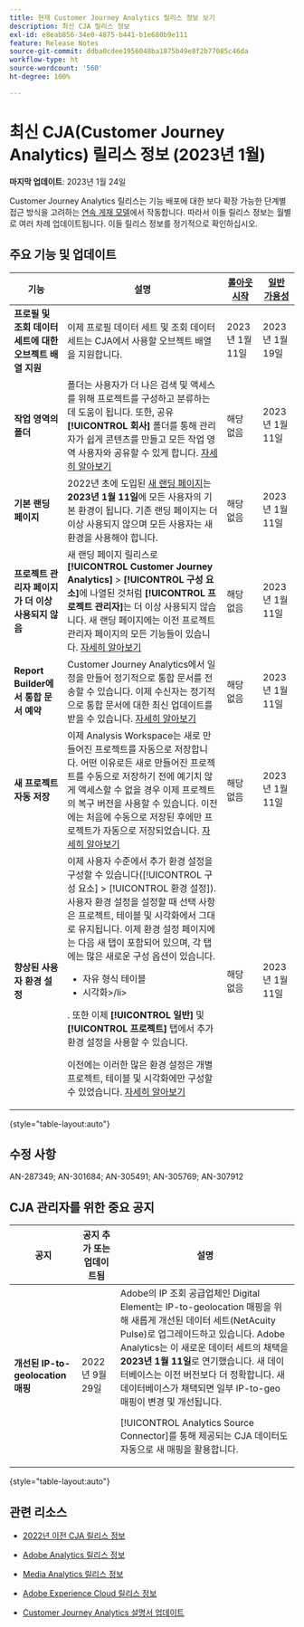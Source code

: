 ```yaml
---
title: 현재 Customer Journey Analytics 릴리스 정보 보기
description: 최신 CJA 릴리스 정보
exl-id: e8eab856-34e0-4875-b441-b1e680b9e111
feature: Release Notes
source-git-commit: ddba0cdee1956048ba1875b49e8f2b77085c46da
workflow-type: ht
source-wordcount: '560'
ht-degree: 100%

---
```


# 최신 CJA(Customer Journey Analytics) 릴리스 정보 (2023년 1월)

**마지막 업데이트**: 2023년 1월 24일

Customer Journey Analytics 릴리스는 기능 배포에 대한 보다 확장 가능한 단계별 접근 방식을 고려하는 [연속 게재 모델](releases.md)에서 작동합니다. 따라서 이들 릴리스 정보는 월별로 여러 차례 업데이트됩니다. 이들 릴리스 정보를 정기적으로 확인하십시오.

## 주요 기능 및 업데이트

| 기능 | 설명 | [롤아웃 시작](/help/release-notes/releases.md) | [일반 가용성](/help/release-notes/releases.md) |
| ----------- | ---------- | ----- | --- |
| **프로필 및 조회 데이터 세트에 대한 오브젝트 배열 지원** | 이제 프로필 데이터 세트 및 조회 데이터 세트는 CJA에서 사용할 오브젝트 배열을 지원합니다. | 2023년 1월 11일 | 2023년 1월 19일 |
| **작업 영역의 폴더** | 폴더는 사용자가 더 나은 검색 및 액세스를 위해 프로젝트를 구성하고 분류하는 데 도움이 됩니다. 또한, 공유 **[!UICONTROL 회사]** 폴더를 통해 관리자가 쉽게 콘텐츠를 만들고 모든 작업 영역 사용자와 공유할 수 있게 합니다. [자세히 알아보기](https://experienceleague.adobe.com/docs/analytics/analyze/analysis-workspace/build-workspace-project/workspace-folders/about-folders.html?lang=ko-KR) | 해당 없음 | 2023년 1월 11일 |
| **기본 랜딩 페이지** | 2022년 초에 도입된 [새 랜딩 페이지](/help/getting-started/landing.md)는 **2023년 1월 11일**&#x200B;에 모든 사용자의 기본 환경이 됩니다. 기존 랜딩 페이지는 더 이상 사용되지 않으며 모든 사용자는 새 환경을 사용해야 합니다. | 해당 없음 | 2023년 1월 11일 |
| **프로젝트 관리자 페이지가 더 이상 사용되지 않음** | 새 랜딩 페이지 릴리스로 **[!UICONTROL Customer Journey Analytics]** > **[!UICONTROL 구성 요소]**&#x200B;에 나열된 것처럼 **[!UICONTROL 프로젝트 관리자]**&#x200B;는 더 이상 사용되지 않습니다. 새 랜딩 페이지에는 이전 프로젝트 관리자 페이지의 모든 기능들이 있습니다. [자세히 알아보기](https://experienceleague.adobe.com/docs/analytics-platform/using/cja-overview/landing.html?lang=ko-KR#deprecate-pm-page) | 해당 없음 | 2023년 1월 11일 |
| **Report Builder에서 통합 문서 예약** | Customer Journey Analytics에서 일정을 만들어 정기적으로 통합 문서를 전송할 수 있습니다. 이제 수신자는 정기적으로 통합 문서에 대한 최신 업데이트를 받을 수 있습니다. [자세히 알아보기](https://experienceleague.adobe.com/docs/analytics-platform/using/cja-reportbuilder/schedule-reportbuilder.html?lang=ko-KR) | 해당 없음 | 2023년 1월 11일 |
| **새 프로젝트 자동 저장** | 이제 Analysis Workspace는 새로 만들어진 프로젝트를 자동으로 저장합니다. 어떤 이유로든 새로 만들어진 프로젝트를 수동으로 저장하기 전에 예기치 않게 액세스할 수 없을 경우 이제 프로젝트의 복구 버전을 사용할 수 있습니다. 이전에는 처음에 수동으로 저장된 후에만 프로젝트가 자동으로 저장되었습니다. [자세히 알아보기](/help/analysis-workspace/build-workspace-project/save-projects.md) | 해당 없음 | 2023년 1월 11일 |
| **향상된 사용자 환경 설정** | 이제 사용자 수준에서 추가 환경 설정을 구성할 수 있습니다([!UICONTROL 구성 요소] > [!UICONTROL 환경 설정]). 사용자 환경 설정을 설정할 때 선택 사항은 프로젝트, 테이블 및 시각화에서 그대로 유지됩니다. 이제 환경 설정 페이지에는 다음 새 탭이 포함되어 있으며, 각 탭에는 많은 새로운 구성 옵션이 있습니다.<ul><li>자유 형식 테이블</li><li>시각화>/li></ul>. 또한 이제 **[!UICONTROL 일반]** 및 **[!UICONTROL 프로젝트]** 탭에서 추가 환경 설정을 사용할 수 있습니다.<p>이전에는 이러한 많은 환경 설정은 개별 프로젝트, 테이블 및 시각화에만 구성할 수 있었습니다. [자세히 알아보기](/help/analysis-workspace/user-preferences.md) | 해당 없음 | 2023년 1월 11일 |

{style=&quot;table-layout:auto&quot;}

## 수정 사항

AN-287349; AN-301684; AN-305491; AN-305769; AN-307912

## CJA 관리자를 위한 중요 공지

| 공지 | 공지 추가 또는 업데이트됨 | 설명 |
| --- | --- | --- |
| **개선된 IP-to-geolocation 매핑** | 2022년 9월 29일 | Adobe의 IP 조회 공급업체인 Digital Element는 IP-to-geolocation 매핑을 위해 새롭게 개선된 데이터 세트(NetAcuity Pulse)로 업그레이드하고 있습니다. Adobe Analytics는 이 새로운 데이터 세트의 채택을 **2023년 1월 11일**&#x200B;로 연기했습니다. 새 데이터베이스는 이전 버전보다 더 정확합니다. 새 데이터베이스가 채택되면 일부 IP-to-geo 매핑이 변경 및 개선됩니다.<p> [!UICONTROL Analytics Source Connector]를 통해 제공되는 CJA 데이터도 자동으로 새 매핑을 활용합니다. |

{style=&quot;table-layout:auto&quot;}


## 관련 리소스

* [2022년 이전 CJA 릴리스 정보](/help/release-notes/2022.md)

* [Adobe Analytics 릴리스 정보](https://experienceleague.adobe.com/docs/analytics/release-notes/latest.html?lang=ko-KR)

* [Media Analytics 릴리스 정보](https://experienceleague.adobe.com/docs/media-analytics/using/additional-resources/release-notes.html?lang=ko-KR)

* [Adobe Experience Cloud 릴리스 정보](https://experienceleague.adobe.com/docs/release-notes/experience-cloud/current.html?lang=ko-KR)

* [Customer Journey Analytics 설명서 업데이트](/help/release-notes/doc-changes.md)
